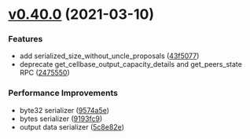 # [v0.40.0](https://github.com/nervosnetwork/ckb-sdk-ruby/compare/v0.39.0...v0.40.0) (2021-03-10)


### Features

* add serialized_size_without_uncle_proposals ([43f5077](https://github.com/nervosnetwork/ckb-sdk-ruby/commit/43f5077))
* deprecate get_cellbase_output_capacity_details and get_peers_state RPC ([2475550](https://github.com/nervosnetwork/ckb-sdk-ruby/commit/2475550))


### Performance Improvements

* byte32 serializer ([9574a5e](https://github.com/nervosnetwork/ckb-sdk-ruby/commit/9574a5e))
* bytes serializer ([9193fc9](https://github.com/nervosnetwork/ckb-sdk-ruby/commit/9193fc9))
* output data serializer ([5c8e82e](https://github.com/nervosnetwork/ckb-sdk-ruby/commit/5c8e82e))

